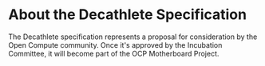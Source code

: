 # About the Decathlete Specification

The Decathlete specification represents a proposal for consideration by the Open Compute community. Once it's approved by the Incubation Committee, it will become part of the OCP Motherboard Project.